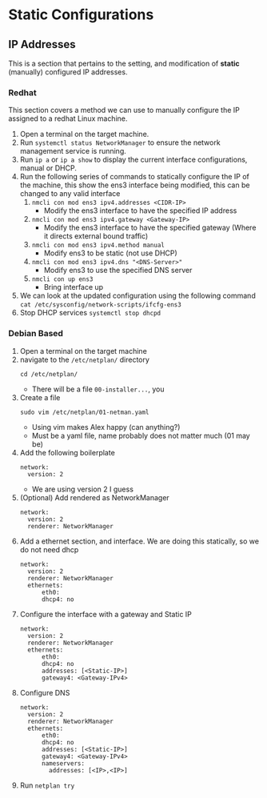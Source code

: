 # Static Configurations 


## IP Addresses 
This is a section that pertains to the setting, and modification of **static** (manually) configured IP addresses.

### Redhat
This section covers a method we can use to manually configure the IP assigned to a redhat Linux machine.

1. Open a terminal on the target machine.
2. Run ```systemctl status NetworkManager``` to ensure the network management service is running.
3. Run ```ip a``` or ```ip a show``` to display the current interface configurations, manual or DHCP.
4. Run the following series of commands to statically configure the IP of the machine, this show the ens3 interface being modified, this can be changed to any valid interface
   1. ```nmcli con mod ens3 ipv4.addresses <CIDR-IP>```
      * Modify the ens3 interface to have the specified IP address
   2. ```nmcli con mod ens3 ipv4.gateway <Gateway-IP>```
      * Modify the ens3 interface to have the specified gateway (Where it directs external bound traffic)
   3. ```nmcli con mod ens3 ipv4.method manual```
      * Modify ens3 to be static (not use DHCP)
   4. ```nmcli con mod ens3 ipv4.dns "<DNS-Server>"```
      * Modify ens3 to use the specified DNS server
   5. ```nmcli con up ens3```
      * Bring interface up
5. We can look at the updated configuration using the following command ```cat /etc/sysconfig/network-scripts/ifcfg-ens3```
6. Stop DHCP services ```systemctl stop dhcpd```

### Debian Based 

1. Open a terminal on the target machine
2. navigate to the ```/etc/netplan/``` directory
    ```
    cd /etc/netplan/
    ```
   * There will be a file ```00-installer...```, you
3. Create a file 
    ```
    sudo vim /etc/netplan/01-netman.yaml
    ```
   * Using vim makes Alex happy (can anything?)
   * Must be a yaml file, name probably does not matter much (01 may be)
4. Add the following boilerplate 
    ```
    network:
      version: 2
    ```
    * We are using version 2 I guess
5. (Optional) Add rendered as NetworkManager
    ```
    network:
      version: 2
      renderer: NetworkManager
    ```
6. Add a ethernet section, and interface. We are doing this statically, so we do not need dhcp
    ```
    network:
      version: 2
      renderer: NetworkManager
      ethernets:
          eth0:
          dhcp4: no
    ```
7. Configure the interface with a gateway and Static IP
    ```
    network:
      version: 2
      renderer: NetworkManager
      ethernets:
          eth0:
          dhcp4: no
          addresses: [<Static-IP>]
          gateway4: <Gateway-IPv4>
    ```
8. Configure DNS 
    ```
    network:
      version: 2
      renderer: NetworkManager
      ethernets:
          eth0:
          dhcp4: no
          addresses: [<Static-IP>]
          gateway4: <Gateway-IPv4>
          nameservers:
            addresses: [<IP>,<IP>]
    ```
9. Run ```netplan try```
